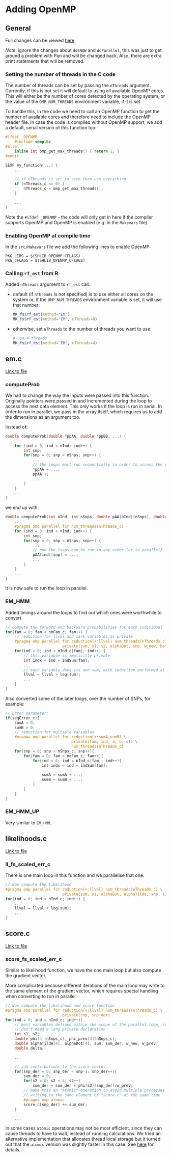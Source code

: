 # Adding OpenMP

## General

Full changes can be viewed
[here](https://github.com/chrisdjscott/GUSMap/compare/cd3b05ed9321235eb42d31a677538e9acc61c06f...6053b15a4c89b98ff867cdd8bbbdd58797bf1ba5).

*Note*: ignore the changes about `doSNOW` and `doParallel`, this was just to
get around a problem with Pan and will be changed back. Also, there are extra
print statements that will be removed.

### Setting the number of threads in the C code

The number of threads can be set by passing the `nThreads` argument. Currently,
if this is not set it will default to using all available OpenMP cores. This
will either be the number of cores detected by the operating system, or the
value of the `OMP_NUM_THREADS` environment variable, if it is set.

To handle this, in the code we need to call an OpenMP function to get the
number of available cores and therefore need to include the OpenMP header
file. In case the code is compiled without OpenMP support, we add a default,
serial version of this function too:

```c
#ifdef _OPENMP
    #include <omp.h>
#else
    inline int omp_get_max_threads() { return 1; }
#endif

SEXP my_function(...) {
    ...

    // if nThreads is set to zero then use everything
    if (nThreads_c <= 0) {
        nThreads_c = omp_get_max_threads();
    }

    ...
}
```

Note the `#ifdef _OPENMP` - the code will only get in here if the compiler
supports OpenMP and OpenMP is enabled (e.g. in the `Makevars` file).

### Enabling OpenMP at compile time

In the `src/Makevars` file we add the following lines to enable OpenMP:

```
PKG_LIBS = $(SHLIB_OPENMP_CFLAGS)
PKG_CFLAGS = $(SHLIB_OPENMP_CFLAGS)
```

### Calling `rf_est` from R

Added `nThreads` argument to `rf_est` call.

* default (if `nThreads` is not specified) is to use either all cores on the system or, if the `OMP_NUM_THREADS` environment variable is set, it will use that number:
  
  ```r
  MK_fs$rf_est(method="EM")
  MK_fs$rf_est(method="EM", nThreads=0)
  ```

* otherwise, set `nThreads` to the number of threads you want to use:

  ```r
  # use 4 threads
  MK_fs$rf_est(method="EM", nThreads=4)
  ```

## em.c

[Link to file](https://github.com/chrisdjscott/GUSMap/blob/opt_em/src/em.c)

### computeProb

We had to change the way the inputs were passed into this function. Originally
pointers were passed in and incremented during the loop to access the next
data element. This only works if the loop is run in serial. In order to run in
parallel, we pass in the array itself, which requires us to add the dimensions
as an argument too.

Instead of:

```c
double computeProb(double *ppAA, double *ppBB, ...) {
    ...
    for (ind = 0; ind < nInd; ind++) {
        int snp;
        for(snp = 0; snp < nSnps; snp++) {
            ...
            // the loops must run sequentially in order to access the correct element
            *ppAA = ...;
            ppAA++;
            ...
        }
    }
    ...
}
```

we end up with:

```c
double computeProb(int nInd, int nSnps, double pAA[nInd][nSnps], double pBB[nInd][nSnps], ...) {
    ...
    #pragma omp parallel for num_threads(nThreads_c)
    for (ind = 0; ind < nInd; ind++) {
        int snp;
        for(snp = 0; snp < nSnps; snp++) {
            ...
            // now the loops can be run in any order (or in parallel)
            pAA[ind][snp] = ...;
            ...
        }
    }
    ...
}
```

It is now safe to run the loop in parallel.


### EM_HMM

Added timings around the loops to find out which ones were worthwhile to convert.

```c
// Compute the forward and backward probabilities for each individual
for(fam = 0; fam < noFam_c; fam++) {
    // reduction for llval and mark variables as private
    #pragma omp parallel for reduction(+:llval) num_threads(nThreads_c) \
                         private(sum, s1, s2, alphaDot, snp, w_new, betaDot)
    for(ind = 0; ind < nInd_c[fam]; ind++) {
        // this variable is implicitly private
        int indx = ind + indSum[fam];
        ...
        // each variable does its own sum, with reduction performed at the end
        llval = llval + log(sum);
        ...
    }
}
```

Also converted some of the later loops, over the number of SNPs, for example:

```c
// Error parameter:
if(seqError_c){
    sumA = 0;
    sumB = 0;
    // reduction for multiple variables
    #pragma omp parallel for reduction(+:sumA,sumB) \
                             private(fam, ind, a, b, s1) \
                             num_threads(nThreads_c)
    for(snp = 0; snp < nSnps_c; snp++){
        for(fam = 0; fam < noFam_c; fam++){
            for(ind = 0; ind < nInd_c[fam]; ind++){
                int indx = ind + indSum[fam];
                ...
                sumA = sumA + ...;
                sumB = sumB + ...;
            }
        }
    }
}
```


### EM_HMM_UP

Very similar to `EM_HMM`.


## likelihoods.c

[Link to file](https://github.com/chrisdjscott/GUSMap/blob/opt_em/src/likelihoods.c)

### ll_fs_scaled_err_c

There is one main loop in this function and we parallelise that one:

```c
// Now compute the likelihood
#pragma omp parallel for reduction(+:llval) num_threads(nThreads_c) \
                         private(sum, s1, alphaDot, alphaTilde, snp, s2, w_new)
for(ind = 0; ind < nInd_c; ind++) {
    ...
    llval = llval + log(sum);
    ...
}
```


## score.c

[Link to file](https://github.com/chrisdjscott/GUSMap/blob/opt_em/src/score.c)

### score_fs_scaled_err_c

Similar to likelihood function, we have the one main loop but also compute
the gradient vector.

More complicated because different iterations of the main loop may write to
the same element of the gradient vector, which requires special handling when
converting to run in parallel.

```c
// Now compute the likelihood and score function
#pragma omp parallel for reduction(+:llval) num_threads(nThreads_c) \
                         private(snp, snp_der)
for(ind = 0; ind < nInd_c; ind++){
    // most variables defined within the scope of the parallel loop, so
    // don't need a long private declaration
    int s1, s2;
    double phi[4][nSnps_c], phi_prev[4][nSnps_c];
    double alphaTilde[4], alphaDot[4], sum, sum_der, w_new, w_prev;
    double delta;

    ...

    // add contributions to the score vector
    for(snp_der = 0; snp_der < snp-1; snp_der++){
        sum_der = 0;
        for(s2 = 0; s2 < 4; s2++)
            sum_der = sum_der + phi[s2][snp_der]/w_prev;
        // make this an "atomic" operation to avoid multiple processes
        // writing to the same element of "score_c" at the same time
        #pragma omp atomic
        score_c[snp_der] += sum_der;
    }

    ...
```

In some cases `atomic` operations may not be most efficient, since they can
cause threads to have to wait, instead of running calculations. We tried an
alternative implementation that allocates thread local storage but it turned
out that the `atomic` version was slightly faster in this case. See
[here](https://github.com/chrisdjscott/GUSMap/tree/openmp-thread-local/benchmarks/compare_atomic)
for details.
